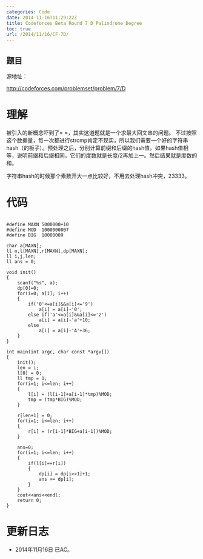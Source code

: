 ```yaml
---
categories: Code
date: 2014-11-16T11:29:22Z
title: Codeforces Beta Round 7 D Palindrome Degree
toc: true
url: /2014/11/16/CF-7D/
---
```


## 题目
源地址：

http://codeforces.com/problemset/problem/7/D

# 理解
被引入的新概念吓到了= =，其实这道题就是一个求最大回文串的问题。
不过按照这个数据量，每一次都进行strcmp肯定不现实，所以我们需要一个好的字符串hash（的板子）。预处理之后，分别计算前缀和后缀的hash值。如果hash值相等，说明前缀和后缀相同，它们的度数就是长度/2再加上一。然后结果就是度数的和。

>
字符串hash的时候那个素数开大一点比较好，不用去处理hash冲突，23333。

<!--more-->

# 代码

```

#define MAXN 5000000+10
#define MOD  1000000007
#define BIG  10000009

char a[MAXN];
ll n,l[MAXN],r[MAXN],dp[MAXN];
ll i,j,len;
ll ans = 0;

void init()
{
    scanf("%s", a);
    dp[0]=0;
    for(i=0; a[i]; i++)
    {
        if('0'<=a[i]&&a[i]<='9')
            a[i] = a[i]-'0';
        else if('a'<=a[i]&&a[i]<='z')
            a[i] = a[i]-'a'+10;
        else
            a[i] = a[i]-'A'+36;
    }
}

int main(int argc, char const *argv[])
{
    init();
    len = i;
    l[0] = 0;
    ll tmp = 1;
    for(i=1; i<=len; i++)
    {
        l[i] = (l[i-1]+a[i-1]*tmp)%MOD;
        tmp = (tmp*BIG)%MOD;
    }

    r[len+1] = 0;
    for(i=1; i<=len; i++)
    {
        r[i] = (r[i-1]*BIG+a[i-1])%MOD;
    }

    ans=0;
    for(i=1; i<=len; i++)
    {
        if(l[i]==r[i])
        {
            dp[i] = dp[i>>1]+1;
            ans += dp[i];
        }
    }
    cout<<ans<<endl;
    return 0;
}

```

# 更新日志
- 2014年11月16日 已AC。